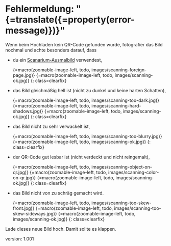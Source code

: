 # Fehlermeldung: "{=translate({=property(error-message)})}"

Wenn beim Hochladen kein QR-Code gefunden wurde, fotografier das Bild nochmal und achte besonders darauf, dass

* du ein [Scanarium-Ausmalbild](#coloringpages) verwendest,

    {=macro(zoomable-image-left, todo, images/scanning-foreign-page.jpg)}
    {=macro(zoomable-image-left, todo, images/scanning-ok.jpg)}
{: class=clearfix}

* das Bild gleichmäßig hell ist (nicht zu dunkel und keine harten Schatten),

    {=macro(zoomable-image-left, todo, images/scanning-too-dark.jpg)}
    {=macro(zoomable-image-left, todo, images/scanning-hard-shadows.jpg)}
    {=macro(zoomable-image-left, todo, images/scanning-ok.jpg)}
{: class=clearfix}

* das Bild nicht zu sehr verwackelt ist,

    {=macro(zoomable-image-left, todo, images/scanning-too-blurry.jpg)}
    {=macro(zoomable-image-left, todo, images/scanning-ok.jpg)}
{: class=clearfix}

* der QR-Code gut lesbar ist (nicht verdeckt und nicht reingemalt),

    {=macro(zoomable-image-left, todo, images/scanning-object-on-qr.jpg)}
    {=macro(zoomable-image-left, todo, images/scanning-color-on-qr.jpg)}
    {=macro(zoomable-image-left, todo, images/scanning-ok.jpg)}
{: class=clearfix}

* das Bild nicht von zu schräg gemacht wird.

    {=macro(zoomable-image-left, todo, images/scanning-too-skew-front.jpg)}
    {=macro(zoomable-image-left, todo, images/scanning-too-skew-sideways.jpg)}
    {=macro(zoomable-image-left, todo, images/scanning-ok.jpg)}
{: class=clearfix}

Lade dieses neue Bild hoch.
Damit sollte es klappen.

version: 1.001
